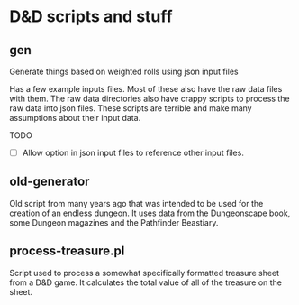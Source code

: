 D&D scripts and stuff
======================================

gen
---
Generate things based on weighted rolls using json input files

Has a few example inputs files. Most of these also have the raw data files with them. The raw data directories also have crappy scripts to process the raw data into json files. These scripts are terrible and make many assumptions about their input data.    

TODO
- [ ] Allow option in json input files to reference other input files.

old-generator
-------------
Old script from many years ago that was intended to be used for the creation of an endless dungeon. It uses data from the Dungeonscape book, some Dungeon magazines and the Pathfinder Beastiary.

process-treasure.pl
-------------------
Script used to process a somewhat specifically formatted treasure sheet from a D&D game. It calculates the total value of all of the treasure on the sheet.
